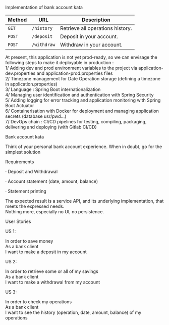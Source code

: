 ﻿Implementation of bank account kata

| Method | URL         | Description                      |
|--------|-------------|----------------------------------|
| `GET`  | `/history`  | Retrieve all operations history. |
| `POST` | `/deposit`  | Deposit in your account.         |
| `POST` | `/withdraw` | Withdraw in your account.        |

At present, this application is not yet prod-ready, so we can envisage the following steps to make it deployable in production :<br/>
1/ Adding dev and prod environment variables to the project via application-dev.properties and application-prod.properties files<br/>
2/ Timezone management for Date Operation storage (defining a timezone in application.properties)<br/>
3/ Language : Spring Boot internationalization<br/>
4/ Managing user identification and authentication with Spring Security<br/>
5/ Adding logging for error tracking and application monitoring with Spring Boot Actuator<br/>
6/ Containerisation with Docker for deployment and managing application secrets (database usr/pwd...)<br/>
7/ DevOps chain : CI/CD pipelines for testing, compiling, packaging, delivering and deploying (with Gitlab CI/CD)<br/>

Bank account kata

Think of your personal bank account experience. When in doubt, go for the simplest solution

Requirements

·         Deposit and Withdrawal

·         Account statement (date, amount, balance)

·         Statement printing

The expected result is a service API, and its underlying implementation, that meets the expressed needs.<br/>
Nothing more, especially no UI, no persistence.

User Stories

US 1:

In order to save money<br/>
As a bank client<br/>
I want to make a deposit in my account

US 2:

In order to retrieve some or all of my savings<br/>
As a bank client<br/>
I want to make a withdrawal from my account

US 3:

In order to check my operations<br/>
As a bank client<br/>
I want to see the history (operation, date, amount, balance) of my operations
